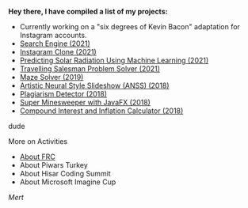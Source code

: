 
**Hey there, I have compiled a list of my projects:**

- Currently working on a "six degrees of Kevin Bacon" adaptation for Instagram accounts.
- [Search Engine (2021)](search-engine.html)
- [Instagram Clone (2021)](instagram.html)
- [Predicting Solar Radiation Using Machine Learning (2021)](solar-radiation.html)
- [Travelling Salesman Problem Solver (2021)](tsp.html)
- [Maze Solver (2019)](https://github.com/mertgerdan/personal-projects/tree/cs-p-project)
- [Artistic Neural Style Slideshow (ANSS) (2018)](https://github.com/hisarcs/neural-style-transfer)
- [Plagiarism Detector (2018)](https://github.com/mertgerdan/personal-projects/tree/plagiarismdetector)
- [Super Minesweeper with JavaFX (2018)](https://github.com/mertgerdan/personal-projects/tree/minesweeper)
- [Compound Interest and Inflation Calculator (2018)](https://github.com/mertgerdan/personal-projects/tree/compinterestcalc)


dude

More on Activities
- [About FRC](frc.html)
- About Piwars Turkey
- About Hisar Coding Summit
- About Microsoft Imagine Cup

_Mert_
